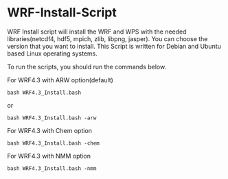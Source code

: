 # WRF-Install-Script


WRF Install script will install the WRF and WPS with the needed libraries(netcdf4, hdf5, mpich, zlib, libpng, jasper). You can choose the version that you want to install. This Script is written for Debian and Ubuntu based Linux operating systems.

To run the scripts, you should run the commands below.

For WRF4.3 with ARW option(default)

```
bash WRF4.3_Install.bash
```
or
```
bash WRF4.3_Install.bash -arw
```

For WRF4.3 with Chem option
```
bash WRF4.3_Install.bash -chem
```
For WRF4.3 with NMM option
```
bash WRF4.3_Install.bash -nmm
```
